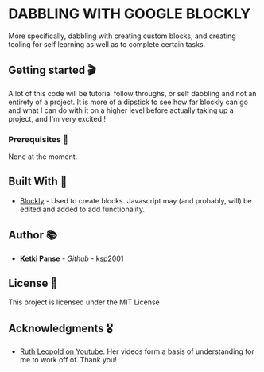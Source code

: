 # DABBLING WITH GOOGLE BLOCKLY

More specifically, dabbling with creating custom blocks, and creating tooling for self learning as well as to complete certain tasks.

## Getting started 🎬

A lot of this code will be tutorial follow throughs, or self dabbling and not an entirety of a project. It is more of a dipstick to see how far blockly can go and what I can do with it on a higher level before actually taking up a project, and I'm very excited !

### Prerequisites 🧺

None at the moment.

## Built With 🔨

* [Blockly](https://blockly-demo.appspot.com/static/demos/blockfactory/index.html) - Used to create blocks. Javascript may (and probably, will) be edited and added to add functionality.

## Author 📚

* **Ketki Panse** - *Github* - [ksp2001](https://github.com/ksp2001)

## License 🎫

This project is licensed under the MIT License

## Acknowledgments 🎖

* [Ruth Leopold on Youtube](https://www.youtube.com/channel/UCMSs-PUT6uI8bTqmoYHRAjg/videos). Her videos form a basis of understanding for me to work off of. Thank you!
